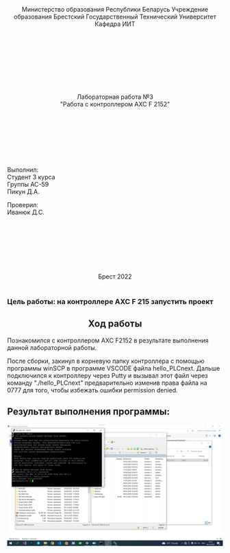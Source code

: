 <center>Министерство образования Республики Беларусь
Учреждение образования Брестский Государственный Технический Университет
Кафедра ИИТ</center>
<br/><br/><br/><br/><br/><br/><br/><br/><br/>
<center>Лабораторная работа №3 </center>
<center>"Работа с контроллером AXC F 2152"
<br/><br/><br/><br/><br/><br/><br/><br/><br/></center>
Выполнил:<br/>
Студент 3 курса<br/>
Группы АС-59<br/>
Пикун Д.A.

Проверил:<br/>
Иванюк Д.С.
<br/><br/><br/><br/><br/><br/><br/><br/>

<center>Брест 2022 </center><br/>

### Цель работы: на контроллере AXC F 215 запустить проект

## <center>Ход работы </center>

Познакомился с контроллером AXC F2152 в результате выполнения данной лабораторной работы.

После сборки, закинул в корневую папку контроллера с помощью программы winSCP в программе VSCODE файла hello_PLCnext. Дальше подключился к контроллеру через Putty и вызывал этот файл через команду "./hello_PLCnext"
предварительно изменив права файла на 0777 для того, чтобы избежать ошибки permission denied.

## Результат выполнения программы:

![photo](images/image.jpg)

